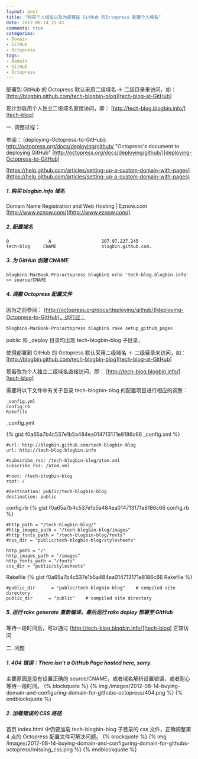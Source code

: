 ```yaml
---
layout: post
title: "购买个人域名以及为部署在 GitHub 的Octopress 配置个人域名"
date: 2012-08-14 22:41
comments: true
categories: 
- Domain
- GitHub
- Octopress
tags: 
- Domain
- GitHub
- Octopress
---
```


[tech-blog]: http://tech-blog.blogbin.info/        "Tech.Blogbin'Blog"
[tech-blog-at-GitHub]: http://blogbin.github.com/tech-blogbin-blog "Tech.Blogbin'Blog at GitHub"

部署到 GitHub 的 Octopress 默认采用二级域名 ＋ 二级目录来访问，如：
[http://blogbin.github.com/tech-blogbin-blog][tech-blog-at-GitHub]

现计划启用个人独立二级域名直接访问，即：
[http://tech-blog.blogbin.info/][tech-blog]

一. 调整过程：

<!--more-->

参阅：
[deploying-Octopress-to-GitHub]: http://octopress.org/docs/deploying/github/ "Octopress's document to deploying GitHub"
[http://octopress.org/docs/deploying/github/][deploying-Octopress-to-GitHub]

[https://help.github.com/articles/setting-up-a-custom-domain-with-pages](https://help.github.com/articles/setting-up-a-custom-domain-with-pages)

##### 1. 购买 blogbin.info 域名

Domain Name Registration and Web Hosting | Eznow.com
[http://www.eznow.com/](http://www.eznow.com/)

##### 2. 配置域名 

```
@               A               	207.97.227.245
tech-blog     CNAME     			blogbin.github.com.
```

##### 3. 为 GitHub 创建 CNAME
```
blogbins-MacBook-Pro:octopress blogbin$ echo 'tech-blog.blogbin.info' >> source/CNAME
```

##### 4. 调整 Octopress 配置文件

因为之前参阅：
[http://octopress.org/docs/deploying/github/][deploying-Octopress-to-GitHub]，运行过：
```
blogbins-MacBook-Pro:octopress blogbin$ rake setup_github_pages
```
public 和 _deploy 目录均出现 tech-blogbin-blog 子目录，

使得部署到 GitHub 的 Octopress 默认采用二级域名 ＋ 二级目录来访问，如：
[http://blogbin.github.com/tech-blogbin-blog][tech-blog-at-GitHub]

现若改为个人独立二级域名直接访问，即：
[http://tech-blog.blogbin.info/][tech-blog]

需要将以下文件中有关子目录 tech-blogbin-blog 的配置项目进行相应的调整：

```
_config.yml
config.rb
Rakefile
```

_config.yml


{% gist f0a65a7b4c537e1b5a484ea014713171e8186c66 _config.xml %}

```
#url: http://blogbin.github.com/tech-blogbin-blog
url: http://tech-blog.blogbin.info

#subscribe_rss: /tech-blogbin-blog/atom.xml
subscribe_rss: /atom.xml

#root: /tech-blogbin-blog
root: /

#destination: public/tech-blogbin-blog
destination: public
```

config.rb
{% gist f0a65a7b4c537e1b5a484ea014713171e8186c66 config.rb %}
```
#http_path = "/tech-blogbin-blog/"
#http_images_path = "/tech-blogbin-blog/images"
#http_fonts_path = "/tech-blogbin-blog/fonts"
#css_dir = "public/tech-blogbin-blog/stylesheets"

http_path = "/"
http_images_path = "/images"
http_fonts_path = "/fonts"
css_dir = "public/stylesheets"
```

Rakefile
{% gist f0a65a7b4c537e1b5a484ea014713171e8186c66 Rakefile %}
```
#public_dir      = "public/tech-blogbin-blog"    # compiled site directory
public_dir      = "public"    # compiled site directory
```

##### 5. 运行 rake generate 重新编译，最后运行 rake deploy 部署至 GitHub

等待一段时间后，可以通过 [http://tech-blog.blogbin.info/][tech-blog] 正常访问

二. 问题

##### 1. 404 错误：There isn't a GitHub Page hosted here, sorry.
主要原因是没有设置正确的 source/CNAME，或者域名解析设置错误，或者耐心等待一段时间。
{% blockquote %}
{% img /images/2012-08-14-buying-domain-and-configuring-domain-for-githubs-octopress/404.png %}
{% endblockquote %}

##### 2. 加载错误的 CSS 路径
首页 index.html 中仍要加载 tech-blogbin-blog 子目录的 css 文件，正确调整第 4 点的 Octopress 配置文件可解决问题。
{% blockquote %}
{% img /images/2012-08-14-buying-domain-and-configuring-domain-for-githubs-octopress/missing_css.png %}
{% endblockquote %}


